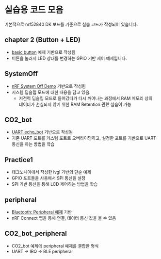 # 실습용 코드 모음

기본적으로 nrf52840 DK 보드를 기준으로 실습 코드가 작성되어 있습니다.

## chapter 2 (Button + LED)

- [basic button](https://github.com/zephyrproject-rtos/zephyr/tree/main/samples/basic/button) 예제 기반으로 작성됨
- 버튼을 눌러서 LED 상태를 변경하는 GPIO 기반 제어 예제입니다.

## SystemOff

- [nRF System Off Demo](https://github.com/zephyrproject-rtos/zephyr/tree/main/samples/boards/nrf/system_off) 기반으로 작성됨
- 시스템 딥슬립 모드에 대한 내용을 담고 있음.
    - 저전력 딥슬립 모드로 들어갔다가 다시 깨어나는 과정에서 RAM 메모리 상의 데이터가 손실되지 않기 위한 RAM Retention 관련 실습이 가능

## CO2_bot

- [UART echo_bot](https://github.com/zephyrproject-rtos/zephyr/tree/v3.2.0/samples/drivers/uart/echo_bot) 기반으로 작성됨
- 기존 UART 포트를 커스텀 포트로 오버라이딩하고, 설정한 포트를 기반으로 UART 통신을 하는 방법을 학습

## Practice1

- 테크노니아에서 작성한 lvgl 기반의 단순 예제
- GPIO 포트들을 사용해서 SPI 통신을 설정
- SPI 기반 통신을 통해 LCD 제어하는 방법을 학습

## peripheral

- [Bluetooth: Peripheral 예제](https://github.com/zephyrproject-rtos/zephyr/tree/v3.2.0/samples/bluetooth/peripheral) 기반
- nRF Connect 앱을 통해 연결, 데이터 통신 값을 볼 수 있음

## CO2_bot_peripheral

- CO2_bot 예제에 peripheral 예제를 결합한 형식
- UART -> IRQ -> BLE peripheral
